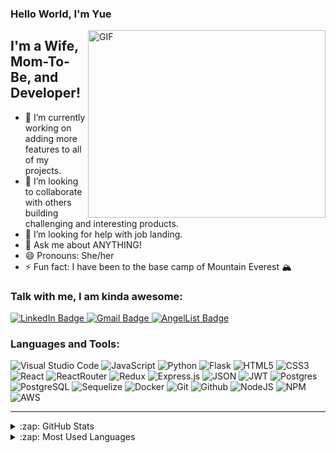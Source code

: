### Hello World, I'm Yue

 <img align="right" alt="GIF" src="https://github.com/arsentieva/arsentieva/blob/main/code.gif?raw=true" width="380" height="300" />

## I'm a Wife, Mom-To-Be, and Developer!

- 🔭 I’m currently working on adding more features to all of my projects.
- 👯 I’m looking to collaborate with others building challenging and interesting products.
- 🤔 I’m looking for help with job landing.
- 💬 Ask me about ANYTHING!
- 😄 Pronouns: She/her
- ⚡ Fun fact: I have been to the base camp of Mountain Everest 🏔️

### Talk with me, I am kinda awesome:
<div id="badges">
    <a href="https://www.linkedin.com/in/yue-hao/">
      <img src="https://img.shields.io/badge/LinkedIn-blue?style=for-the-badge&logo=linkedin&logoColor=white" alt="LinkedIn Badge"/>
    </a>
    <a href="mailto:yhao.dev@gmail.com">
      <img src="https://img.shields.io/badge/Gmail-D14836?style=for-the-badge&logo=gmail&logoColor=white" alt="Gmail Badge"/>
    </a>
    <a href="https://wellfound.com/u/yue-hao">
      <img src="https://img.shields.io/badge/AngelList-%23D4D4D4.svg?style=for-the-badge&logo=AngelList&logoColor=black" alt="AngelList Badge"/>
    </a>
</div>

### Languages and Tools:

![Visual Studio Code](https://img.shields.io/badge/Visual%20Studio%20Code-0078d7.svg?style=for-the-badge&logo=visual-studio-code&logoColor=white)
![JavaScript](https://img.shields.io/badge/javascript-%23323330.svg?style=for-the-badge&logo=javascript&logoColor=%23F7DF1E)
![Python](https://img.shields.io/badge/python-3670A0?style=for-the-badge&logo=python&logoColor=ffdd54)
![Flask](https://img.shields.io/badge/flask-%23000.svg?style=for-the-badge&logo=flask&logoColor=white)
![HTML5](https://img.shields.io/badge/html5-%23E34F26.svg?style=for-the-badge&logo=html5&logoColor=white)
![CSS3](https://img.shields.io/badge/css3-%231572B6.svg?style=for-the-badge&logo=css3&logoColor=white)
![React](https://img.shields.io/badge/react-%2320232a.svg?style=for-the-badge&logo=react&logoColor=%2361DAFB)
![ReactRouter](https://img.shields.io/badge/React_Router-CA4245?style=for-the-badge&logo=react-router&logoColor=white)
![Redux](https://img.shields.io/badge/redux-%23593d88.svg?style=for-the-badge&logo=redux&logoColor=white)
![Express.js](https://img.shields.io/badge/express.js-%23404d59.svg?style=for-the-badge&logo=express&logoColor=%2361DAFB)
![JSON](https://img.shields.io/badge/json-5E5C5C?style=for-the-badge&logo=json&logoColor=white)
![JWT](https://img.shields.io/badge/JWT-black?style=for-the-badge&logo=JSON%20web%20tokens)
![Postgres](https://img.shields.io/badge/postgres-%23316192.svg?style=for-the-badge&logo=postgresql&logoColor=white)
![PostgreSQL](https://img.shields.io/badge/PostgreSQL-316192?style=for-the-badge&logo=postgresql&logoColor=white)
![Sequelize](https://img.shields.io/badge/Sequelize-52B0E7?style=for-the-badge&logo=Sequelize&logoColor=white)
![Docker](https://img.shields.io/badge/docker-%230db7ed.svg?style=for-the-badge&logo=docker&logoColor=white)
![Git](https://img.shields.io/badge/git-%23F05033.svg?style=for-the-badge&logo=git&logoColor=white)
![Github](https://img.shields.io/badge/GitHub-100000?style=for-the-badge&logo=github&logoColor=white)
![NodeJS](https://img.shields.io/badge/node.js-6DA55F?style=for-the-badge&logo=node.js&logoColor=white)
![NPM](https://img.shields.io/badge/npm-CB3837?style=for-the-badge&logo=npm&logoColor=white)
![AWS](https://img.shields.io/badge/Amazon_AWS-232F3E?style=for-the-badge&logo=amazon-aws&logoColor=white)
<br />

---

<details>
  <summary>:zap: GitHub Stats</summary>

  <img align="left" alt="Yue's GitHub Stats" src="https://github-readme-stats.vercel.app/api?username=yue-hao14&show_icons=true&hide_border=true" />

</details>

<details>
  <summary>:zap: Most Used Languages</summary>

<img align="left" alt="Yue's GitHub Top Languages" src="https://github-readme-stats.vercel.app/api/top-langs/?username=yue-hao14" />

</details>

[linkedin]: https://www.linkedin.com/in/yue-hao/

